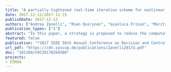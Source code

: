 ```yaml
---
title: "A partially tightened real-time iteration scheme for nonlinear model predictive control"
date: 2017-12-12/2017-12-15
publishDate: 2017-12-12
authors: ["Andrea Zanelli", "Rien Quirynen", "Gianluca Frison", "Moritz Diehl"]
publication_types: ["1"]
abstract: "In this paper, a strategy is proposed to reduce the computational burden associated with the solution of problems arising in nonlinear model predictive control The prediction horizon is split into two sections and the constraints associated with the terminal one are tightened using a barrier formulation In this way, when using the Real-Time Iteration scheme, variables associated with such stages can be efficiently eliminated from the quadratic subproblems by a single backward Riccati sweep After eliminating the tightened stages, a quadratic problem with a reduced horizon is solved where the original constraints are used The solution is then expanded to the full horizon with a single forward Riccati sweep By doing so, the online computational burden associated with the solution of the optimization problems can be largely reduced Numerical results are reported where, using the proposed scheme, a speedup of about one order of magnitude can be achieved without compromising closed-loop performance"
featured: false
publication: "*2017 IEEE 56th Annual Conference on Decision and Control (CDC)*"
url_pdf: "https://cdn.syscop.de/publications/Zanelli2017a.pdf"
doi: "101109/CDC20178264306"
projects:
- ESR04
---
```


